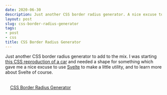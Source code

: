 ```yaml
---
date: 2020-06-30
description: Just another CSS border radius generator. A nice excuse to write a little utility in Svelte.
layout: post
slug: css-border-radius-generator
tags:
- post
- css
title: CSS Border Radius Generator
---
```


Just another CSS border radius generator to add to the mix. I was starting [this CSS reproduction of a car](/posts/discovering-montague-projects) and needed a shape for something which gave me a nice excuse to use [Svelte](https://svelte.dev/) to make a little utility, and to learn more about Svelte of course.

<p style="margin-top: 2rem">
    <a href="/css-border-radius-generator" style="padding: 1rem; background-color: var(--blue-700); color: var(--white);">CSS Border Radius Generator</a>
</p>
